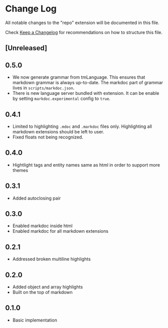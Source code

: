 # Change Log

All notable changes to the "repo" extension will be documented in this file.

Check [Keep a Changelog](http://keepachangelog.com/) for recommendations on how to structure this file.

## [Unreleased]

## 0.5.0

- We now generate grammar from tmLanguage. This ensures that markdown grammar is always up-to-date. The markdoc part of grammar lives in `scripts/markdoc.json`.
- There is new language server bundled with extension. It can be enable by setting `markdoc.experimental` config to `true`.

## 0.4.1

- Limited to highlighting `.mdoc` and `.markdoc` files only. Highlighting all markdown extensions should be left to user.
- Fixed floats not being recognized.

## 0.4.0

- Hightlight tags and entity names same as html in order to support more themes

## 0.3.1

- Added autoclosing pair

## 0.3.0

- Enabled markdoc inside html
- Enabled markdoc for all markdown extensions

## 0.2.1

- Addressed broken multiline highlights

## 0.2.0

- Added object and array highlights
- Built on the top of markdown

## 0.1.0

- Basic implementation
